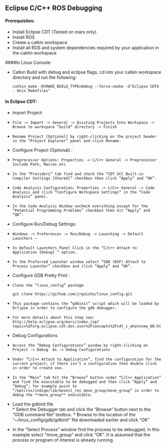 ## Eclipse C/C++ ROS Debugging 

#### Prerequisites:
-	Install Eclipse CDT (Tested on mars only)
-	Install ROS
-	Create a catkin workspace
-	Install all ROS and system dependencies required by your application in the caktin workspace

####In Linux Console:
-	Catkin Build with debug and eclipse flags, cd into your catkin workspace directory and run the following:
  
   	```catkin_make -DCMAKE_BUILD_TYPE=Debug --force-cmake -G"Eclipse CDT4 - Unix Makefiles" ```

#### In Eclipse CDT:
-	Import Project:
  - 	File -> Import -> General -> Existing Projects Into Workspace -> Browse to workspace “build” directory -> Finish
  - 	Rename Project [Optional] by right-clicking on the project header in the “Project Explorer” panel and click Rename.
-	Configure Project (Optional) :
  - 	Preprocessor Options: Properties -> C/C++ General -> Preprocessor Include Path, Macros etc
  - 	In the “Providers” tab find and check the “CDT GCC Built-in Compiler Settings [Shared]” checkbox then click “Apply” and “OK”.
  - 	Code Analysis Configuration: Properties -> C/C++ General -> Code Analysis and click “Configure Workspace Settings” in the “Code Analysis” panel.
  - 	In the Code Analysis Window uncheck everything except for the “Potential Programming Problems” checkbox then hit “Apply” and “OK”.
-	Configure Run/Debug Settings:
  - 	Windows -> Preferences -> Run/Debug -> Launching -> Default Launchers –
  - 	In Default Launchers Panel Click in the “C/C++ Attach to Application [Debug] “ option.
  - 	In the Preferred Launcher window select “GDB (DSF) Attach to Process Launcher” checkbox and click “Apply” and “OK”.
-	Configure GDB Pretty Print :
  - 	Clone the “linux_config” package 
    ```	git clone https://github.com/jrgnicho/linux_config.git ```
  - 	This package contains the “gdbinit” script which will be loaded by Eclipse in order to configure the gdb debugger.
  - 	For more details about this step see: http://help.eclipse.org/mars/index.jsp?topic=%2Forg.eclipse.cdt.doc.user%2Fconcepts%2Fcdt_c_whatsnew_80.htm
-	Debug Configurations
  - 	Access the “Debug Configurations” window by right-clicking on Project -> Debug  As -> Debug Configurations 
  - 	Under “C/C++ Attach to Application”, find the configuration for the current project; if there isn’t a configuration then double click in order to create one.
  - 	In the “Main” tab hit the “Browse” button under “C/C++ Application” and find the executable to be debugged and then click “Apply” and “Debug”; for example point to “/opt/ros/indigo/lib/moveit_ros_move_group/move_group” in order to debug the **move_group** executable.
  -   Load the gdbinit file  
    *	Select the Debugger tab and click the “Browse” button next to the “GDB command file” textbox.
    * Browse to the location of the “~/linux_config/gdb/gdbinit” file downloaded earlier and click “OK”

  - In the “Select Process” window find the process to be debugged, in this example select “move_group” and click “OK”.  It is assumed that the process or program of interest is already running.


